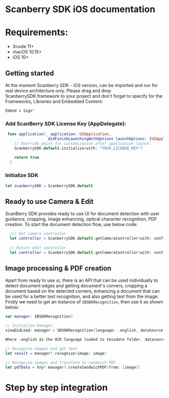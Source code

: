 # Scanberry SDK iOS documentation

# Requirements:
- Xcode 11+
- macOS 10.15+
- iOS 10+

## Getting started

At the moment Scanberry SDK - iOS version, can be imported and run for real device architecture only. Please drag and drop ScanberrySDK.framework to your project and don't forget to specify for the Frameworks, Libraries and Embedded Content:

```Swift
Embed & Sign'
```

### Add ScanBerry SDK License Key (AppDelegate):

```Swift
 func application(_ application: UIApplication,
                   didFinishLaunchingWithOptions launchOptions: [UIApplication.LaunchOptionsKey: Any]?) -> Bool {
    // Override point for customization after application launch.
    ScanberrySDK.default.initialize(with: "YOUR_LICENSE_KEY")
    
    return true
  }
```

### Initialize SDK

```Swift
let scanberrySDK = ScanberrySDK.default
```

## Ready to use Camera & Edit
ScanBerry SDK provides ready to use UI for document detection with user guidance, cropping, image enhancing, optical character recognition, PDF creation. 
To start the document detection flow, use below code:
```Swift
  /// Get camera controller
  let controller = ScanberrySDK.default.getCameraController(with: configuration, delegate: self, image: nil)
  
  // Return edit controller
  let controller = ScanberrySDK.default.getCameraController(with: configuration, delegate: self, image: image)
```


## Image processing & PDF creation
Apart from ready to use ui, there is an API that can be used individually to detect document edges and getting document's corners, cropping a document based on the detected corners, enhancing a document that can be used for a better text recognition, and also getting text from the image.
Firstly we need to get an instance of `SBSDKRecognition`, then use it as shown below:
```swift
var manager: SBSDKRecognition?

// Initialize Manager
viewDidLoad: manager = SBSDKRecognition(language: .english, dataSource: Bundle.main, engineMode: .tesseractOnly)

Where .english is the OCR language loaded to tessdata folder, datasource is the bundle where you have loaded the tessdata folder with languages and engineMode - is the advanced recognition capability

// Recognize images and get text
let result = manager?.recognize(image: image)

// Recognize images and transform to sandwich PDF
let pdfData = try? manager?.createSandwichPDF(from: [image])
```

# Step by step integration


